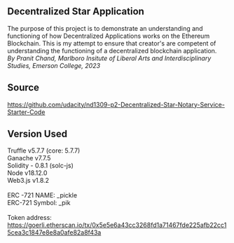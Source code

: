 ## Decentralized Star Application 
The purpose of this project is to demonstrate an understanding and functioning of how Decentralized Applications works on the Ethereum Blockchain. This is my attempt to ensure that creator's are competent of understanding the functioning of a decentralized blockchain application.
<br>
*By Pranit Chand, Marlboro Insitute of Liberal Arts and Interdisciplinary Studies, Emerson College, 2023*
## Source
https://github.com/udacity/nd1309-p2-Decentralized-Star-Notary-Service-Starter-Code
## Version Used
Truffle v5.7.7 (core: 5.7.7)
<br>
Ganache v7.7.5
<br>
Solidity - 0.8.1 (solc-js)
<br>
Node v18.12.0
<br>
Web3.js v1.8.2
<br>
<br>
ERC -721 NAME: _pickle
<br>
ERC-721 Symbol: _pik
<br>
<br>
Token address: https://goerli.etherscan.io/tx/0x5e5e6a43cc3268fd1a71467fde225afb22cc15cea3c1847e8e8a0afe82a8f43a
